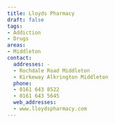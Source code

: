 ```yaml
---
title: Lloyds Pharmacy
draft: false
tags:
- Addiction
- Drugs
areas:
- Middleton
contact:
  addresses: - 
  - Rochdale Road Middleton
  - Kirkeway Alkrington Middleton
  phone:
  - 0161 643 8522
  - 0161 643 5645
  web_addresses:
  - www.lloydspharmacy.com
---
```



